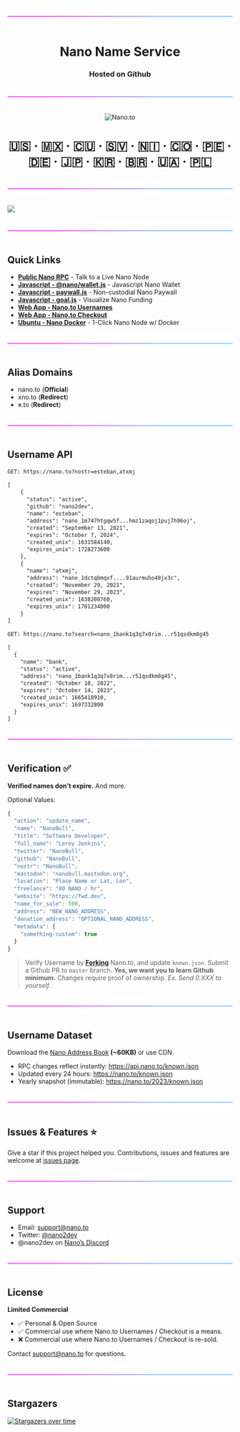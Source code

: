 ![line](https://github.com/fwd/n2/raw/master/.github/line.png)

<h1 align="center">Nano Name Service</h1>
<h3 align="center">Hosted on Github</h3>

![line](https://github.com/fwd/n2/raw/master/.github/line.png)

<p align="center">
  <img src="https://github.com/fwd/nano/raw/master/dist/images/funding.png" alt="Nano.to" />
</p>

<h1 align="center">🇺🇸 · 🇲🇽 · 🇨🇺 · 🇸🇻 · 🇳🇮 · 🇨🇴 · 🇵🇪 · 🇩🇪 · 🇯🇵 · 🇰🇷 · 🇧🇷 · 🇺🇦 · 🇵🇱</h1>

![line](https://github.com/fwd/n2/raw/master/.github/line.png)

<a align="center" target="_blank" href="https://simpleswap.io/?ref=ecc1985b556a"><img style="object-fit: contain;
    max-width: 100%;" src="https://files.simpleswap.io/banners/970x90_EN_fast-and-secure.png" width="970" /></a>

![line](https://github.com/fwd/n2/raw/master/.github/line.png)

## Quick Links

- [**Public Nano RPC**](https://rpc.nano.to) - Talk to a Live Nano Node
- [**Javascript -  @nano/wallet.js**](https://github.com/fwd/nano-offline) - Javascript Nano Wallet
- [**Javascript -  paywall.js**](https://github.com/fwd/nano-wall) - Non-custodial Nano Paywall
- [**Javascript - goal.js**](https://github.com/fwd/nano-goal) - Visualize Nano Funding
- [**Web App - Nano.to Usernames**](https://github.com/fwd/nano-to) 
- [**Web App - Nano.to Checkout**](https://docs.nano.to/checkout#getting-started) 
- [**Ubuntu - Nano Docker**](https://github.com/fwd/nano-docker) - 1-Click Nano Node w/ Docker

![line](https://github.com/fwd/n2/raw/master/.github/line.png)

## Alias Domains

- nano.to (**Official**)
- xno.to (**Redirect**)
- ӿ.to (**Redirect**)

![line](https://github.com/fwd/n2/raw/master/.github/line.png)

## Username API

```
GET: https://nano.to?nostr=esteban,atxmj
```

```
[
    {
      "status": "active",
      "github": "nano2dev",
      "name": "esteban",
      "address": "nano_1m747htgqw5f...hmz1zaqoj1puj7h96oj",
      "created": "September 13, 2021",
      "expires": "October 7, 2024",
      "created_unix": 1631584140,
      "expires_unix": 1728273600
    },
    {
      "name": "atxmj",
      "address": "nano_1dctqbmqxf....91aurmuho48jx3c",
      "created": "November 29, 2021",
      "expires": "November 29, 2023",
      "created_unix": 1638200760,
      "expires_unix": 1701234000
    }
]
```

```
GET: https://nano.to?search=nano_1bank1q3q7x8rim...r51qsdkm8g45
```

```
[
  {
    "name": "bank",
    "status": "active",
    "address": "nano_1bank1q3q7x8rim...r51qsdkm8g45",
    "created": "October 10, 2022",
    "expires": "October 14, 2023",
    "created_unix": 1665418910,
    "expires_unix": 1697332800
  }
]
```

![line](https://github.com/fwd/n2/raw/master/.github/line.png)

## Verification ✅

**Verified names don't expire.** And more.

Optional Values:
```js
{
  "action": "update_name",
  "name": "NanoBull",
  "title": "Software Developer",
  "full_name": "Leroy Jenkins",
  "twitter": "NanoBull",
  "github": "NanoBull",
  "nostr": "NanoBull",
  "mastodon": "nanobull.mastodon.org",
  "location": "Place Name or Lat, Lon",
  "freelance": "80 NANO / hr",
  "website": "https://fwd.dev",
  "name_for_sale": 500,
  "address": "NEW_NANO_ADDRESS",
  "donation_address": "OPTIONAL_NANO_ADDRESS",
  "metadata": {
    "something-custom": true
  }
}
```

> Verify Username by **[Forking](https://github.com/fwd/nano-to/fork)** Nano.to, and update ```known.json```. Submit a Github PR to ```master``` branch. **Yes, we want you to learn Github minimum.** Changes require proof of ownership. *Ex. Send 0.XXX to yourself.*

![line](https://github.com/fwd/n2/raw/master/.github/line.png)

## Username Dataset

Download the [Nano Address Book](https://raw.githubusercontent.com/fwd/nano-to/master/known.json) **(~60KB)** or use CDN. 

- RPC changes reflect instantly: https://api.nano.to/known.json
- Updated every 24 hours: https://nano.to/known.json
- Yearly snapshot (immutable): https://nano.to/2023/known.json

![line](https://github.com/fwd/n2/raw/master/.github/line.png)

## Issues & Features ⭐️

Give a star if this project helped you. Contributions, issues and features are welcome at [issues page](https://github.com/fwd/nano/issues).

![line](https://github.com/fwd/n2/raw/master/.github/line.png)

## Support

- Email: support@nano.to
- Twitter: [@nano2dev](https://twitter.com/nano2dev)
- @nano2dev on [Nano’s Discord](https://discord.com/invite/RNAE2R9) 

![line](https://github.com/fwd/n2/raw/master/.github/line.png)

## License

**Limited Commercial**

- ✅ Personal & Open Source
- ✅ Commercial use where Nano.to Usernames / Checkout is a means.
- ❌ Commercial use where Nano.to Usernames / Checkout is re-sold.

Contact [support@nano.to](mailto:support@nano.to) for questions.

![line](https://github.com/fwd/n2/raw/master/.github/line.png)

## Stargazers

[![Stargazers over time](https://starchart.cc/fwd/nano-to.svg)](https://github.com/fwd/nano-to)
